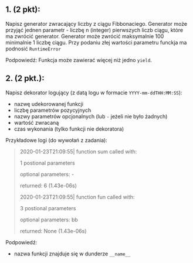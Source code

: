 ## 1. (2 pkt):
Napisz generator zwracający liczby z ciągu Fibbonaciego.
Generator może przyjąć jednen parametr - liczbę n (integer) pierwszych liczb
ciągu, które ma zwrócić generator. 
Generator może zwrócić maksymalnie 100 minimalnie 1 liczbę ciągu.
Przy podaniu złej wartości parametru funckja ma podnosić `RuntimeError`

Podpowiedź: Funkcja może zawierać więcej niż jedno `yield`.
## 2. (2 pkt.):
Napisz dekorator logujący (z datą logu w formacie `YYYY-mm-ddTHH:MM:SS`):
* nazwę udekorowanej funkcji
* liczbę parametrów pozycyjnych
* nazwy parametrów opcjonalnych (lub `-` jeżeli nie było żadnych)
* wartość zwracaną
* czas wykonania (tylko funkcji nie dekoratora)

Przykładowe logi (do wywołań z zadania):
>2020-01-23T21:09:55| function sum called with:
>
>1 postional parameters
>
> optional parameters: -
>
>returned: 6 (1.43e-06s)
>
>2020-01-23T21:09:55| function fun called with:
>
>3 postional parameters
>
>optional parameters: bb
>
>returned: None (1.43e-06s)

Podpowiedź:
* nazwa funkcji znajduje się w dunderze `__name__`
